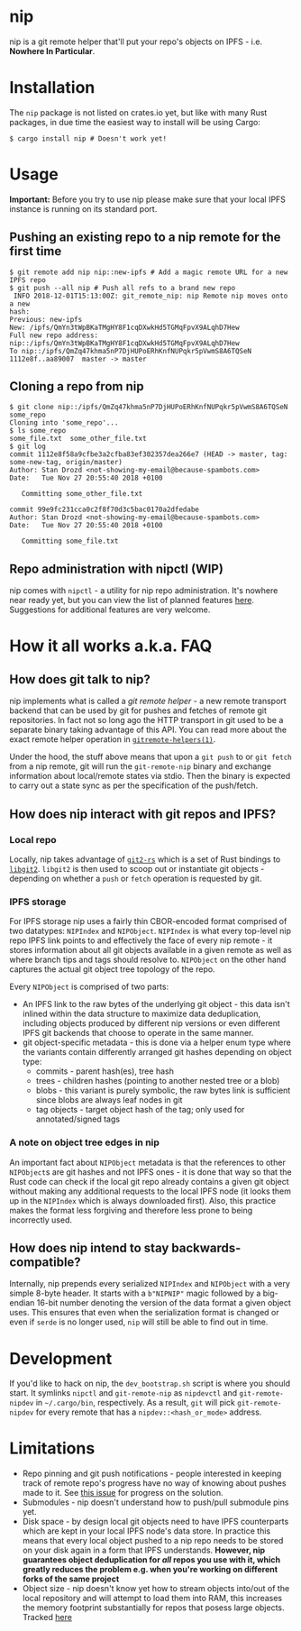 # nip
nip is a git remote helper that'll put your repo's objects on IPFS - i.e.
**Nowhere In Particular**.

# Installation
The `nip` package is not listed on crates.io yet, but like with many Rust
packages, in due time the easiest way to install will be using Cargo:
```shell
$ cargo install nip # Doesn't work yet!
```
# Usage
**Important:** Before you try to use nip please make sure that your local IPFS
instance is running on its standard port.

## Pushing an existing repo to a nip remote for the first time
```shell
$ git remote add nip nip::new-ipfs # Add a magic remote URL for a new IPFS repo
$ git push --all nip # Push all refs to a brand new repo
 INFO 2018-12-01T15:13:00Z: git_remote_nip: nip Remote nip moves onto a new
hash:
Previous: new-ipfs
New: /ipfs/QmYn3tWpBKaTMgHY8F1cqDXwkHd5TGMqFpvX9ALqhD7Hew
Full new repo address:
nip::/ipfs/QmYn3tWpBKaTMgHY8F1cqDXwkHd5TGMqFpvX9ALqhD7Hew
To nip::/ipfs/QmZq47khma5nP7DjHUPoERhKnfNUPqkr5pVwmS8A6TQSeN
1112e8f..aa89007  master -> master
```

## Cloning a repo from nip
```shell
$ git clone nip::/ipfs/QmZq47khma5nP7DjHUPoERhKnfNUPqkr5pVwmS8A6TQSeN some_repo
Cloning into 'some_repo'...
$ ls some_repo
some_file.txt  some_other_file.txt
$ git log
commit 1112e8f58a9cfbe3a2cfba83ef302357dea266e7 (HEAD -> master, tag: some-new-tag, origin/master)
Author: Stan Drozd <not-showing-my-email@because-spambots.com>
Date:   Tue Nov 27 20:55:40 2018 +0100

   Committing some_other_file.txt

commit 99e9fc231cca0c2f8f70d3c5bac0170a2dfedabe
Author: Stan Drozd <not-showing-my-email@because-spambots.com>
Date:   Tue Nov 27 20:55:40 2018 +0100

   Committing some_file.txt
```

## Repo administration with nipctl (WIP)
nip comes with `nipctl` - a utility for nip repo administration. It's nowhere
near ready yet, but you can view the list of planned features
[here](https://github.com/drozdziak1/nip/issues/6). Suggestions for additional
features are very welcome.

# How it all works a.k.a. FAQ
## How does git talk to nip?
nip implements what is called a *git remote helper* - a new remote transport
backend that can be used by git for pushes and fetches of remote git
repositories. In fact not so long ago the HTTP transport in git used to
be a separate binary taking advantage of this API. You can read more about the
exact remote helper operation in
[`gitremote-helpers(1)`](https://git-scm.com/docs/git-remote-helpers).

Under the hood, the stuff above means that upon a `git push` to or `git fetch` from
a nip remote, git will run the `git-remote-nip` binary and exchange information
about local/remote states via stdio. Then the binary is expected to carry out a
state sync as per the specification of the push/fetch.

## How does nip interact with git repos and IPFS?
### Local repo
Locally, nip takes advantage of
[`git2-rs`](https://github.com/alexcrichton/git2-rs) which is a set of Rust
bindings to [`libgit2`](https://libgit2.org). `libgit2` is then used to scoop
out or instantiate git objects - depending on whether a `push` or `fetch`
operation is requested by git.

### IPFS storage
For IPFS storage nip uses a fairly thin CBOR-encoded format comprised of two
datatypes: `NIPIndex` and `NIPObject`. `NIPIndex` is what every top-level nip
repo IPFS link points to and effectively the face of every nip remote - it
stores information about all git objects available in a given remote as well as
where branch tips and tags should resolve to. `NIPObject` on the other hand
captures the actual git object tree topology of the repo.

Every `NIPObject` is comprised of two parts:
- An IPFS link to the raw bytes of the underlying  git object - this data isn't
  inlined within the data structure to maximize data deduplication, including
  objects produced by different nip versions or even different IPFS git backends
  that choose to operate in the same manner.
- git object-specific metadata - this is done via a helper enum type where the
  variants contain differently arranged git hashes depending on object type:
    - commits - parent hash(es), tree hash
    - trees - children hashes (pointing to another nested tree or a blob)
    - blobs - this variant is purely symbolic, the raw bytes link is sufficient
      since blobs are always leaf nodes in git
    - tag objects - target object hash of the tag; only used for
      annotated/signed tags

### A note on object tree edges in nip
An important fact about `NIPObject` metadata is that the references to other
`NIPObject`s are git hashes and not IPFS ones - it is done that way so that the
Rust code can check if the local git repo already contains a given git object
without making any additional requests to the local IPFS node (it looks them up
in the `NIPIndex` which is always downloaded first). Also, this practice makes
the format less forgiving and therefore less prone to being incorrectly used.

## How does nip intend to stay backwards-compatible?
Internally, nip prepends every serialized `NIPIndex` and `NIPObject` with a very
simple 8-byte header. It starts with a `b"NIPNIP"` magic followed by a
big-endian 16-bit number denoting the version of the data format a given object
uses. This ensures that even when the serialization format is changed or even if
`serde` is no longer used, `nip` will still be able to find out in time.

# Development
If you'd like to hack on nip, the `dev_bootstrap.sh` script is where you should
start.  It symlinks `nipctl` and `git-remote-nip` as `nipdevctl` and
`git-remote-nipdev` in `~/.cargo/bin`, respectively. As a result, `git` will
pick `git-remote-nipdev` for every remote that has a `nipdev::<hash_or_mode>`
address.

# Limitations
* Repo pinning and git push notifications - people interested in keeping track
of remote repo's progress have no way of knowing about pushes made to it. See [this
issue](https://github.com/drozdziak1/nip/issues/7) for progress on the solution.
* Submodules - nip doesn't understand how to push/pull submodule pins yet.
* Disk space - by design local git objects need to have IPFS counterparts which
  are kept in your local IPFS node's data store. In practice this means that
  every local object pushed to a nip repo needs to be stored on your disk again
  in a form that IPFS understands. **However, nip guarantees object
  deduplication for _all_ repos you use with it, which greatly reduces the
  problem e.g. when you're working on different forks of the same project**
* Object size - nip doesn't know yet how to stream objects into/out of the
  local repository and will attempt to load them into RAM, this increases the
  memory footprint substantially for repos that posess large objects. Tracked
  [here](https://github.com/drozdziak1/nip/issues/8)
